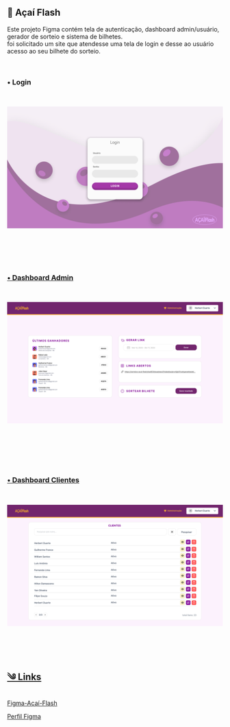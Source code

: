  
## 🍇 Açaí Flash 

<p>Este projeto Figma contém tela de autenticação, dashboard admin/usuário, gerador de sorteio e sistema de bilhetes. <br>
foi solicitado um site que atendesse uma tela de login e desse ao usuário acesso ao seu bilhete do sorteio.</p>

<br>

### • Login

<br>

<img src="https://raw.githubusercontent.com/GuilhermeFrance/AcaiFlash/main/images/login-acai-flash.png" alt="tela de login" width="800px" align="center"><a href="https://www.figma.com/community/file/1374510257423263978">

<br>
<br>
<br>
<br>

### • Dashboard Admin

<br>

<img src="https://raw.githubusercontent.com/GuilhermeFrance/AcaiFlash/main/images/dashboard-admin-acai-flash.png" alt="tela de login" width="800px" align="center"><a href="https://www.figma.com/community/file/1374510257423263978">

<br>
<br>
<br>
<br>
<br>

### • Dashboard Clientes

<br>


<img src="https://raw.githubusercontent.com/GuilhermeFrance/AcaiFlash/main/images/clientes-acai-flash.png" alt="tela de login" width="800px" align="center"><a href="https://www.figma.com/community/file/1374510257423263978">

<br>
<br>
<br>

## ༄ Links

[Figma-Acaí-Flash](https://www.figma.com/community/file/1374510257423263978)

[Perfil Figma](https://www.figma.com/@guilhermefrance)
